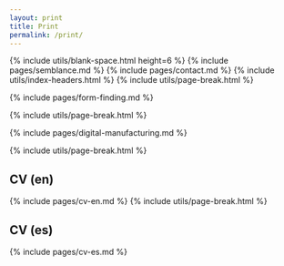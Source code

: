 ```yaml
---
layout: print
title: Print
permalink: /print/
---
```


{% include utils/blank-space.html height=6 %}
{% include pages/semblance.md %}
{% include pages/contact.md %}
{% include utils/index-headers.html %}
{% include utils/page-break.html %}

{% include pages/form-finding.md %}

{% include utils/page-break.html %}

{% include pages/digital-manufacturing.md %}

{% include utils/page-break.html %}


## CV (en)
{% include pages/cv-en.md %}
{% include utils/page-break.html %}

## CV (es)
{% include pages/cv-es.md %}
